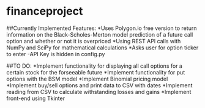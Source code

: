 # financeproject

##Currently Implemented Features:
*Uses Polygon.io free version to return information on the Black-Scholes-Merton model prediction of a future call option and whether or not it is overpriced
*Using REST API calls with NumPy and SciPy for mathematical calculations
*Asks user for option ticker to enter
-API Key is hidden in config.py


##TO DO:
*Implement functionality for displaying all call options for a certain stock for the forseeable future
*Implement functionality for put options with the BSM model
*Implement Binomial pricing model
*Implement buy/sell options and print data to CSV with dates
*Implement reading from CSV to calculate withstanding losses and gains
*Implement front-end using Tkinter
